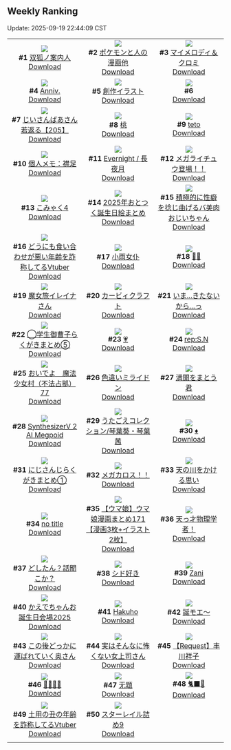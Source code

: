 ## Weekly Ranking
Update: 2025-09-19 22:44:09 CST

|      |      |      |
| :----: | :----: | :----: |
| ![](https://i.pixiv.re/c/240x480/img-master/img/2025/09/13/00/00/17/135022025_p0_master1200.jpg)<br>**#1** [双狐ノ案内人](https://www.pixiv.net/artworks/135022025)<br>[Download](https://i.pixiv.re/img-original/img/2025/09/13/00/00/17/135022025_p0.png) | ![](https://i.pixiv.re/c/240x480/img-master/img/2025/09/14/12/01/37/135079740_p0_master1200.jpg)<br>**#2** [ポケモンと人の漫画他](https://www.pixiv.net/artworks/135079740)<br>[Download](https://i.pixiv.re/img-original/img/2025/09/14/12/01/37/135079740_p0.png) | ![](https://i.pixiv.re/c/240x480/img-master/img/2025/09/12/00/00/15/134985186_p0_master1200.jpg)<br>**#3** [マイメロディ＆クロミ](https://www.pixiv.net/artworks/134985186)<br>[Download](https://i.pixiv.re/img-original/img/2025/09/12/00/00/15/134985186_p0.png) |
| ![](https://i.pixiv.re/c/240x480/img-master/img/2025/09/12/19/18/04/135010001_p0_master1200.jpg)<br>**#4** [Anniv.](https://www.pixiv.net/artworks/135010001)<br>[Download](https://i.pixiv.re/img-original/img/2025/09/12/19/18/04/135010001_p0.jpg) | ![](https://i.pixiv.re/c/240x480/img-master/img/2025/09/14/12/09/13/135079938_p0_master1200.jpg)<br>**#5** [創作イラスト](https://www.pixiv.net/artworks/135079938)<br>[Download](https://i.pixiv.re/img-original/img/2025/09/14/12/09/13/135079938_p0.png) | ![](https://s.pximg.net/common/images/limit_unviewable_s.png)<br>**#6** [](https://www.pixiv.net/artworks/135058293)<br>[Download](https://s.pximg.net/common/images/limit_unviewable_s.png) |
| ![](https://i.pixiv.re/c/240x480/img-master/img/2025/09/13/11/01/58/135036048_p0_master1200.jpg)<br>**#7** [じいさんばあさん若返る【205】](https://www.pixiv.net/artworks/135036048)<br>[Download](https://i.pixiv.re/img-original/img/2025/09/13/11/01/58/135036048_p0.png) | ![](https://i.pixiv.re/c/240x480/img-master/img/2025/09/13/20/30/02/135053431_p0_master1200.jpg)<br>**#8** [桃](https://www.pixiv.net/artworks/135053431)<br>[Download](https://i.pixiv.re/img-original/img/2025/09/13/20/30/02/135053431_p0.png) | ![](https://i.pixiv.re/c/240x480/img-master/img/2025/09/12/01/00/48/134985152_p0_master1200.jpg)<br>**#9** [teto](https://www.pixiv.net/artworks/134985152)<br>[Download](https://i.pixiv.re/img-original/img/2025/09/12/01/00/48/134985152_p0.jpg) |
| ![](https://i.pixiv.re/c/240x480/img-master/img/2025/09/13/06/00/10/135030252_p0_master1200.jpg)<br>**#10** [個人メモ：襟足](https://www.pixiv.net/artworks/135030252)<br>[Download](https://i.pixiv.re/img-original/img/2025/09/13/06/00/10/135030252_p0.jpg) | ![](https://i.pixiv.re/c/240x480/img-master/img/2025/09/13/19/11/48/135050290_p0_master1200.jpg)<br>**#11** [Evernight / 長夜月](https://www.pixiv.net/artworks/135050290)<br>[Download](https://i.pixiv.re/img-original/img/2025/09/13/19/11/48/135050290_p0.png) | ![](https://i.pixiv.re/c/240x480/img-master/img/2025/09/14/20/58/24/135084128_p0_master1200.jpg)<br>**#12** [メガライチュウ登場！！](https://www.pixiv.net/artworks/135084128)<br>[Download](https://i.pixiv.re/img-original/img/2025/09/14/20/58/24/135084128_p0.jpg) |
| ![](https://i.pixiv.re/c/240x480/img-master/img/2025/09/13/12/19/02/135038156_p0_master1200.jpg)<br>**#13** [こみゃく4](https://www.pixiv.net/artworks/135038156)<br>[Download](https://i.pixiv.re/img-original/img/2025/09/13/12/19/02/135038156_p0.png) | ![](https://i.pixiv.re/c/240x480/img-master/img/2025/09/13/12/00/16/135037527_p0_master1200.jpg)<br>**#14** [2025年おとつく誕生日絵まとめ](https://www.pixiv.net/artworks/135037527)<br>[Download](https://i.pixiv.re/img-original/img/2025/09/13/12/00/16/135037527_p0.png) | ![](https://i.pixiv.re/c/240x480/img-master/img/2025/09/14/00/00/38/135063398_p0_master1200.jpg)<br>**#15** [積極的に性癖を捻じ曲げるバ美肉おじいちゃん](https://www.pixiv.net/artworks/135063398)<br>[Download](https://i.pixiv.re/img-original/img/2025/09/14/00/00/38/135063398_p0.jpg) |
| ![](https://i.pixiv.re/c/240x480/img-master/img/2025/09/13/21/08/17/135055291_p0_master1200.jpg)<br>**#16** [どうにも食い合わせが悪い年齢を詐称してるVtuber](https://www.pixiv.net/artworks/135055291)<br>[Download](https://i.pixiv.re/img-original/img/2025/09/13/21/08/17/135055291_p0.png) | ![](https://i.pixiv.re/c/240x480/img-master/img/2025/09/13/00/06/53/135022707_p0_master1200.jpg)<br>**#17** [小雨女仆](https://www.pixiv.net/artworks/135022707)<br>[Download](https://i.pixiv.re/img-original/img/2025/09/13/00/06/53/135022707_p0.jpg) | ![](https://i.pixiv.re/c/240x480/img-master/img/2025/09/13/20/14/17/135052811_p0_master1200.jpg)<br>**#18** [🖤🩷](https://www.pixiv.net/artworks/135052811)<br>[Download](https://i.pixiv.re/img-original/img/2025/09/13/20/14/17/135052811_p0.png) |
| ![](https://i.pixiv.re/c/240x480/img-master/img/2025/09/14/00/02/08/135063633_p0_master1200.jpg)<br>**#19** [魔女旅イレイナさん](https://www.pixiv.net/artworks/135063633)<br>[Download](https://i.pixiv.re/img-original/img/2025/09/14/00/02/08/135063633_p0.png) | ![](https://i.pixiv.re/c/240x480/img-master/img/2025/09/13/12/52/02/135038953_p0_master1200.jpg)<br>**#20** [カービィクラフト](https://www.pixiv.net/artworks/135038953)<br>[Download](https://i.pixiv.re/img-original/img/2025/09/13/12/52/02/135038953_p0.jpg) | ![](https://i.pixiv.re/c/240x480/img-master/img/2025/09/12/22/00/24/135017044_p0_master1200.jpg)<br>**#21** [いま...きたないから...っ](https://www.pixiv.net/artworks/135017044)<br>[Download](https://i.pixiv.re/img-original/img/2025/09/12/22/00/24/135017044_p0.png) |
| ![](https://i.pixiv.re/c/240x480/img-master/img/2025/09/12/23/32/07/135020826_p0_master1200.jpg)<br>**#22** [◯学生御曹子らくがきまとめ⑤](https://www.pixiv.net/artworks/135020826)<br>[Download](https://i.pixiv.re/img-original/img/2025/09/12/23/32/07/135020826_p0.jpg) | ![](https://i.pixiv.re/c/240x480/img-master/img/2025/09/13/20/10/27/135052668_p0_master1200.jpg)<br>**#23** [💗](https://www.pixiv.net/artworks/135052668)<br>[Download](https://i.pixiv.re/img-original/img/2025/09/13/20/10/27/135052668_p0.jpg) | ![](https://i.pixiv.re/c/240x480/img-master/img/2025/09/14/00/30/02/135064907_p0_master1200.jpg)<br>**#24** [rep:S.N](https://www.pixiv.net/artworks/135064907)<br>[Download](https://i.pixiv.re/img-original/img/2025/09/14/00/30/02/135064907_p0.png) |
| ![](https://i.pixiv.re/c/240x480/img-master/img/2025/09/13/13/23/25/135039765_p0_master1200.jpg)<br>**#25** [おいでよ　魔法少女村（不法占拠）77](https://www.pixiv.net/artworks/135039765)<br>[Download](https://i.pixiv.re/img-original/img/2025/09/13/13/23/25/135039765_p0.png) | ![](https://i.pixiv.re/c/240x480/img-master/img/2025/09/13/20/34/15/135053672_p0_master1200.jpg)<br>**#26** [色違いミライドン](https://www.pixiv.net/artworks/135053672)<br>[Download](https://i.pixiv.re/img-original/img/2025/09/13/20/34/15/135053672_p0.jpg) | ![](https://i.pixiv.re/c/240x480/img-master/img/2025/09/16/00/48/18/135040849_p0_master1200.jpg)<br>**#27** [満開をまとう君](https://www.pixiv.net/artworks/135040849)<br>[Download](https://i.pixiv.re/img-original/img/2025/09/16/00/48/18/135040849_p0.jpg) |
| ![](https://i.pixiv.re/c/240x480/img-master/img/2025/09/12/19/41/45/135010886_p0_master1200.jpg)<br>**#28** [SynthesizerV 2 AI Megpoid](https://www.pixiv.net/artworks/135010886)<br>[Download](https://i.pixiv.re/img-original/img/2025/09/12/19/41/45/135010886_p0.jpg) | ![](https://i.pixiv.re/c/240x480/img-master/img/2025/09/13/19/34/44/135051150_p0_master1200.jpg)<br>**#29** [うたごえコレクション/琴葉葵・琴葉茜](https://www.pixiv.net/artworks/135051150)<br>[Download](https://i.pixiv.re/img-original/img/2025/09/13/19/34/44/135051150_p0.jpg) | ![](https://i.pixiv.re/c/240x480/img-master/img/2025/09/13/20/12/16/135052727_p0_master1200.jpg)<br>**#30** [♦](https://www.pixiv.net/artworks/135052727)<br>[Download](https://i.pixiv.re/img-original/img/2025/09/13/20/12/16/135052727_p0.jpg) |
| ![](https://i.pixiv.re/c/240x480/img-master/img/2025/09/13/00/01/36/135022347_p0_master1200.jpg)<br>**#31** [にじさんじらくがきまとめ①](https://www.pixiv.net/artworks/135022347)<br>[Download](https://i.pixiv.re/img-original/img/2025/09/13/00/01/36/135022347_p0.png) | ![](https://i.pixiv.re/c/240x480/img-master/img/2025/09/13/01/34/28/135025767_p0_master1200.jpg)<br>**#32** [メガカロス！！](https://www.pixiv.net/artworks/135025767)<br>[Download](https://i.pixiv.re/img-original/img/2025/09/13/01/34/28/135025767_p0.jpg) | ![](https://i.pixiv.re/c/240x480/img-master/img/2025/09/13/20/35/41/135053730_p0_master1200.jpg)<br>**#33** [天の川をかける思い](https://www.pixiv.net/artworks/135053730)<br>[Download](https://i.pixiv.re/img-original/img/2025/09/13/20/35/41/135053730_p0.jpg) |
| ![](https://i.pixiv.re/c/240x480/img-master/img/2025/09/12/19/02/14/135009476_p0_master1200.jpg)<br>**#34** [no title](https://www.pixiv.net/artworks/135009476)<br>[Download](https://i.pixiv.re/img-original/img/2025/09/12/19/02/14/135009476_p0.jpg) | ![](https://i.pixiv.re/c/240x480/img-master/img/2025/09/12/00/00/35/134985329_p0_master1200.jpg)<br>**#35** [【ウマ娘】ウマ娘漫画まとめ171【漫画3枚+イラスト2枚】](https://www.pixiv.net/artworks/134985329)<br>[Download](https://i.pixiv.re/img-original/img/2025/09/12/00/00/35/134985329_p0.jpg) | ![](https://i.pixiv.re/c/240x480/img-master/img/2025/09/13/18/30/02/135048787_p0_master1200.jpg)<br>**#36** [天っ才物理学者！](https://www.pixiv.net/artworks/135048787)<br>[Download](https://i.pixiv.re/img-original/img/2025/09/13/18/30/02/135048787_p0.png) |
| ![](https://i.pixiv.re/c/240x480/img-master/img/2025/09/12/01/28/05/134988793_p0_master1200.jpg)<br>**#37** [どしたん？話聞こか？](https://www.pixiv.net/artworks/134988793)<br>[Download](https://i.pixiv.re/img-original/img/2025/09/12/01/28/05/134988793_p0.jpg) | ![](https://i.pixiv.re/c/240x480/img-master/img/2025/09/13/18/48/20/135049384_p0_master1200.jpg)<br>**#38** [シド好き](https://www.pixiv.net/artworks/135049384)<br>[Download](https://i.pixiv.re/img-original/img/2025/09/13/18/48/20/135049384_p0.jpg) | ![](https://i.pixiv.re/c/240x480/img-master/img/2025/09/12/12/52/32/135000564_p0_master1200.jpg)<br>**#39** [Zani](https://www.pixiv.net/artworks/135000564)<br>[Download](https://i.pixiv.re/img-original/img/2025/09/12/12/52/32/135000564_p0.jpg) |
| ![](https://i.pixiv.re/c/240x480/img-master/img/2025/09/12/10/53/47/134997982_p0_master1200.jpg)<br>**#40** [かえでちゃんお誕生日会場2025](https://www.pixiv.net/artworks/134997982)<br>[Download](https://i.pixiv.re/img-original/img/2025/09/12/10/53/47/134997982_p0.png) | ![](https://i.pixiv.re/c/240x480/img-master/img/2025/09/13/01/00/01/135024716_p0_master1200.jpg)<br>**#41** [Hakuho](https://www.pixiv.net/artworks/135024716)<br>[Download](https://i.pixiv.re/img-original/img/2025/09/13/01/00/01/135024716_p0.jpg) | ![](https://i.pixiv.re/c/240x480/img-master/img/2025/09/13/12/00/06/135037464_p0_master1200.jpg)<br>**#42** [誕モエ～](https://www.pixiv.net/artworks/135037464)<br>[Download](https://i.pixiv.re/img-original/img/2025/09/13/12/00/06/135037464_p0.jpg) |
| ![](https://i.pixiv.re/c/240x480/img-master/img/2025/09/13/00/02/25/135022438_p0_master1200.jpg)<br>**#43** [この後どっかに運ばれていく奥さん](https://www.pixiv.net/artworks/135022438)<br>[Download](https://i.pixiv.re/img-original/img/2025/09/13/00/02/25/135022438_p0.jpg) | ![](https://i.pixiv.re/c/240x480/img-master/img/2025/09/12/00/06/44/134985852_p0_master1200.jpg)<br>**#44** [実はそんなに怖くない女上司さん](https://www.pixiv.net/artworks/134985852)<br>[Download](https://i.pixiv.re/img-original/img/2025/09/12/00/06/44/134985852_p0.jpg) | ![](https://i.pixiv.re/c/240x480/img-master/img/2025/09/13/16/44/31/135045192_p0_master1200.jpg)<br>**#45** [【Request】丰川祥子](https://www.pixiv.net/artworks/135045192)<br>[Download](https://i.pixiv.re/img-original/img/2025/09/13/16/44/31/135045192_p0.jpg) |
| ![](https://i.pixiv.re/c/240x480/img-master/img/2025/09/13/20/07/41/135052558_p0_master1200.jpg)<br>**#46** [🩷️💙🖤🤍](https://www.pixiv.net/artworks/135052558)<br>[Download](https://i.pixiv.re/img-original/img/2025/09/13/20/07/41/135052558_p0.jpg) | ![](https://i.pixiv.re/c/240x480/img-master/img/2025/09/13/11/39/01/135036821_p0_master1200.jpg)<br>**#47** [无题](https://www.pixiv.net/artworks/135036821)<br>[Download](https://i.pixiv.re/img-original/img/2025/09/13/11/39/01/135036821_p0.png) | ![](https://i.pixiv.re/c/240x480/img-master/img/2025/09/13/20/09/00/135052613_p0_master1200.jpg)<br>**#48** [🐈‍⬛🎀](https://www.pixiv.net/artworks/135052613)<br>[Download](https://i.pixiv.re/img-original/img/2025/09/13/20/09/00/135052613_p0.jpg) |
| ![](https://i.pixiv.re/c/240x480/img-master/img/2025/09/12/21/16/49/135015121_p0_master1200.jpg)<br>**#49** [土用の丑の年齢を詐称してるVtuber](https://www.pixiv.net/artworks/135015121)<br>[Download](https://i.pixiv.re/img-original/img/2025/09/12/21/16/49/135015121_p0.png) | ![](https://i.pixiv.re/c/240x480/img-master/img/2025/09/14/15/56/11/135086219_p0_master1200.jpg)<br>**#50** [スターレイル詰め9](https://www.pixiv.net/artworks/135086219)<br>[Download](https://i.pixiv.re/img-original/img/2025/09/14/15/56/11/135086219_p0.jpg) |
|      |
